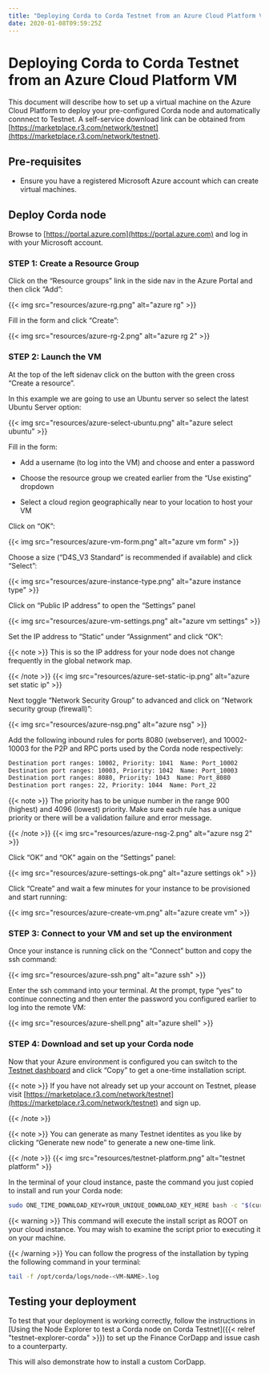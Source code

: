 ```yaml
---
title: "Deploying Corda to Corda Testnet from an Azure Cloud Platform VM"
date: 2020-01-08T09:59:25Z
---
```



# Deploying Corda to Corda Testnet from an Azure Cloud Platform VM
This document will describe how to set up a virtual machine on the Azure Cloud Platform to deploy your pre-configured
            Corda node and automatically connnect to Testnet. A self-service download link can be obtained from
            [https://marketplace.r3.com/network/testnet](https://marketplace.r3.com/network/testnet).


## Pre-requisites

* Ensure you have a registered Microsoft Azure account which can create virtual machines.



## Deploy Corda node
Browse to [https://portal.azure.com](https://portal.azure.com) and log in with your Microsoft account.


### STEP 1: Create a Resource Group
Click on the “Resource groups” link in the side nav in the Azure Portal and then click “Add”:

{{< img src="resources/azure-rg.png" alt="azure rg" >}}

Fill in the form and click “Create”:

{{< img src="resources/azure-rg-2.png" alt="azure rg 2" >}}


### STEP 2: Launch the VM
At the top of the left sidenav click on the button with the green cross “Create a resource”.

In this example we are going to use an Ubuntu server so select the latest Ubuntu Server option:

{{< img src="resources/azure-select-ubuntu.png" alt="azure select ubuntu" >}}

Fill in the form:


* Add a username (to log into the VM) and choose and enter a password


* Choose the resource group we created earlier from the “Use existing” dropdown


* Select a cloud region geographically near to your location to host your VM


Click on “OK”:

{{< img src="resources/azure-vm-form.png" alt="azure vm form" >}}

Choose a size (“D4S_V3 Standard” is recommended if available) and click “Select”:

{{< img src="resources/azure-instance-type.png" alt="azure instance type" >}}

Click on “Public IP address” to open the “Settings” panel

{{< img src="resources/azure-vm-settings.png" alt="azure vm settings" >}}

Set the IP address to “Static” under “Assignment” and click “OK”:


{{< note >}}
This is so the IP address for your node does not change frequently in the global network map.


{{< /note >}}
{{< img src="resources/azure-set-static-ip.png" alt="azure set static ip" >}}

Next toggle “Network Security Group” to advanced and click on “Network security group (firewall)”:

{{< img src="resources/azure-nsg.png" alt="azure nsg" >}}

Add the following inbound rules for ports 8080 (webserver), and 10002-10003 for the P2P and RPC ports used by the Corda
                    node respectively:

```bash
Destination port ranges: 10002, Priority: 1041  Name: Port_10002
Destination port ranges: 10003, Priority: 1042  Name: Port_10003
Destination port ranges: 8080, Priority: 1043  Name: Port_8080
Destination port ranges: 22, Priority: 1044  Name: Port_22
```

{{< note >}}
The priority has to be unique number in the range 900 (highest) and 4096 (lowest) priority. Make sure each
                        rule has a unique priority or there will be a validation failure and error message.


{{< /note >}}
{{< img src="resources/azure-nsg-2.png" alt="azure nsg 2" >}}

Click “OK” and “OK” again on the “Settings” panel:

{{< img src="resources/azure-settings-ok.png" alt="azure settings ok" >}}

Click “Create” and wait a few minutes for your instance to be provisioned and start running:

{{< img src="resources/azure-create-vm.png" alt="azure create vm" >}}


### STEP 3: Connect to your VM and set up the environment
Once your instance is running click on the “Connect” button and copy the ssh command:

{{< img src="resources/azure-ssh.png" alt="azure ssh" >}}

Enter the ssh command into your terminal. At the prompt, type “yes” to continue connecting and then enter the password
                    you configured earlier to log into the remote VM:

{{< img src="resources/azure-shell.png" alt="azure shell" >}}


### STEP 4: Download and set up your Corda node
Now that your Azure environment is configured you can switch to the
                    [Testnet dashboard](https://marketplace.r3.com/network/testnet/install-node) and click “Copy” to get a one-time installation
                    script.


{{< note >}}
If you have not already set up your account on Testnet, please visit [https://marketplace.r3.com/network/testnet](https://marketplace.r3.com/network/testnet) and sign
                        up.


{{< /note >}}

{{< note >}}
You can generate as many Testnet identites as you like by clicking “Generate new node” to generate a new one-time
                        link.


{{< /note >}}
{{< img src="resources/testnet-platform.png" alt="testnet platform" >}}

In the terminal of your cloud instance, paste the command you just copied to install and run your Corda node:

```bash
sudo ONE_TIME_DOWNLOAD_KEY=YOUR_UNIQUE_DOWNLOAD_KEY_HERE bash -c "$(curl -L https://onboarder.prod.ws.r3.com/api/user/node/TESTNET/install.sh)"
```

{{< warning >}}
This command will execute the install script as ROOT on your cloud instance. You may wish to examine the
                        script prior to executing it on your machine.


{{< /warning >}}
You can follow the progress of the installation by typing the following command in your terminal:

```bash
tail -f /opt/corda/logs/node-<VM-NAME>.log
```

## Testing your deployment
To test that your deployment is working correctly, follow the instructions in [Using the Node Explorer to test a Corda node on Corda Testnet]({{< relref "testnet-explorer-corda" >}}) to set up
                the Finance CorDapp and issue cash to a counterparty.

This will also demonstrate how to install a custom CorDapp.


